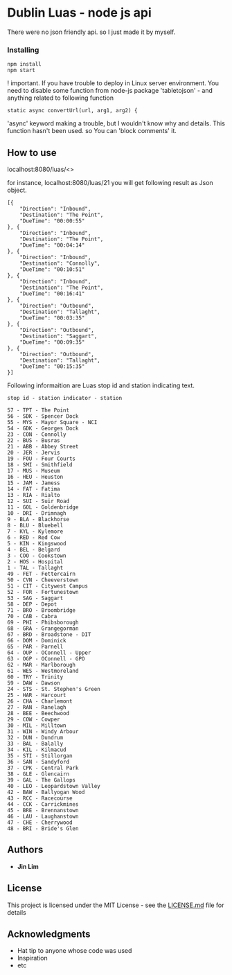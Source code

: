 # Dublin Luas - node js api

There were no json friendly api. so I just made it by myself.

### Installing

```
npm install
npm start
```

! important.
If you have trouble to deploy in Linux server environment. You need to disable some function from node-js package 'tabletojson' - and
anything related to following function 
```
static async convertUrl(url, arg1, arg2) {
```
'async' keyword making a trouble, but I wouldn't know why and details. This function hasn't been used. so You can 'block comments' it.


## How to use

localhost:8080/luas/<<luas stop id>>

for instance, localhost:8080/luas/21
you will get following result as Json object. 

```
[{
    "Direction": "Inbound",
    "Destination": "The Point",
    "DueTime": "00:00:55"
}, {
    "Direction": "Inbound",
    "Destination": "The Point",
    "DueTime": "00:04:14"
}, {
    "Direction": "Inbound",
    "Destination": "Connolly",
    "DueTime": "00:10:51"
}, {
    "Direction": "Inbound",
    "Destination": "The Point",
    "DueTime": "00:16:41"
}, {
    "Direction": "Outbound",
    "Destination": "Tallaght",
    "DueTime": "00:03:35"
}, {
    "Direction": "Outbound",
    "Destination": "Saggart",
    "DueTime": "00:09:35"
}, {
    "Direction": "Outbound",
    "Destination": "Tallaght",
    "DueTime": "00:15:35"
}]
```
Following informaition are Luas stop id and station indicating text.

```
stop id - station indicator - station 

57 - TPT - The Point
56 - SDK - Spencer Dock
55 - MYS - Mayor Square - NCI
54 - GDK - Georges Dock
23 - CON - Connolly
22 - BUS - Busras
21 - ABB - Abbey Street
20 - JER - Jervis
19 - FOU - Four Courts
18 - SMI - Smithfield
17 - MUS - Museum
16 - HEU - Heuston
15 - JAM - Jamess
14 - FAT - Fatima
13 - RIA - Rialto
12 - SUI - Suir Road
11 - GOL - Goldenbridge
10 - DRI - Drimnagh
9 - BLA - Blackhorse
8 - BLU - Bluebell
7 - KYL - Kylemore
6 - RED - Red Cow
5 - KIN - Kingswood
4 - BEL - Belgard
3 - COO - Cookstown
2 - HOS - Hospital
1 - TAL - Tallaght
49 - FET - Fettercairn
50 - CVN - Cheeverstown
51 - CIT - Citywest Campus
52 - FOR - Fortunestown
53 - SAG - Saggart
58 - DEP - Depot
71 - BRO - Broombridge
70 - CAB - Cabra
69 - PHI - Phibsborough
68 - GRA - Grangegorman
67 - BRD - Broadstone - DIT
66 - DOM - Dominick
65 - PAR - Parnell
64 - OUP - OConnell - Upper
63 - OGP - OConnell - GPO
62 - MAR - Marlborough
61 - WES - Westmoreland
60 - TRY - Trinity
59 - DAW - Dawson
24 - STS - St. Stephen's Green
25 - HAR - Harcourt
26 - CHA - Charlemont
27 - RAN - Ranelagh
28 - BEE - Beechwood
29 - COW - Cowper
30 - MIL - Milltown
31 - WIN - Windy Arbour
32 - DUN - Dundrum
33 - BAL - Balally
34 - KIL - Kilmacud
35 - STI - Stillorgan
36 - SAN - Sandyford
37 - CPK - Central Park
38 - GLE - Glencairn
39 - GAL - The Gallops
40 - LEO - Leopardstown Valley
42 - BAW - Ballyogan Wood
43 - RCC - Racecourse
44 - CCK - Carrickmines
45 - BRE - Brennanstown
46 - LAU - Laughanstown
47 - CHE - Cherrywood
48 - BRI - Bride's Glen
```

## Authors

* **Jin Lim** 

## License

This project is licensed under the MIT License - see the [LICENSE.md](LICENSE.md) file for details

## Acknowledgments

* Hat tip to anyone whose code was used
* Inspiration
* etc


